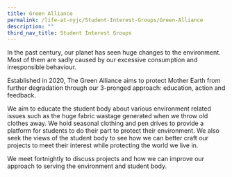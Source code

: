 ```yaml
---
title: Green Alliance
permalink: /life-at-nyjc/Student-Interest-Groups/Green-Alliance
description: ""
third_nav_title: Student Interest Groups
---
```

In the past century, our planet has seen huge changes to the environment. Most of them are sadly caused by our excessive consumption and irresponsible behaviour.

Established in 2020, The Green Alliance aims to protect Mother Earth from further degradation through our 3-pronged approach: education, action and feedback.

We aim to educate the student body about various environment related issues such as the huge fabric wastage generated when we throw old clothes away. We hold seasonal clothing and pen drives to provide a platform for students to do their part to protect their environment. We also seek the views of the student body to see how we can better craft our projects to meet their interest while protecting the world we live in.

We meet fortnightly to discuss projects and how we can improve our approach to serving the environment and student body.